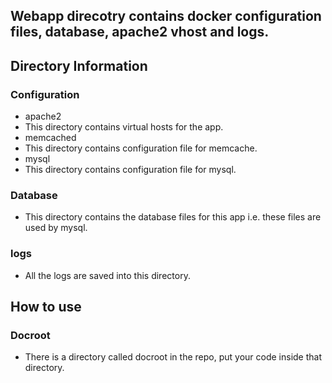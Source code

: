 ## Webapp direcotry contains docker configuration files, database, apache2 vhost and logs.

## Directory Information

### Configuration
 - apache2
  - This directory contains virtual hosts for the app.
 - memcached
  - This directory contains configuration file for memcache.
 - mysql
  - This directory contains configuration file for mysql.
  
### Database
 - This directory contains the database files for this app i.e. these files are used by mysql.
 
### logs
 - All the logs are saved into this directory.

## How to use

### Docroot
 - There is a directory called docroot in the repo, put your code inside that directory.
